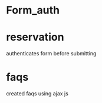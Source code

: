 # Form_auth
# reservation 

authenticates form before submitting 

 # faqs 
 
 created faqs using ajax js  
